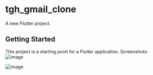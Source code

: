 # tgh_gmail_clone

A new Flutter project.

## Getting Started

This project is a starting point for a Flutter application.
Screenshots:
![image](https://github.com/naheelkk/gmail-homepage-clone-flutter/assets/96335640/83c6e806-3a62-4a2e-925f-4538430bd5b5)

![image](https://github.com/naheelkk/gmail-homepage-clone-flutter/assets/96335640/ea4f5871-bf87-454c-88a7-43c96753dbbe)
